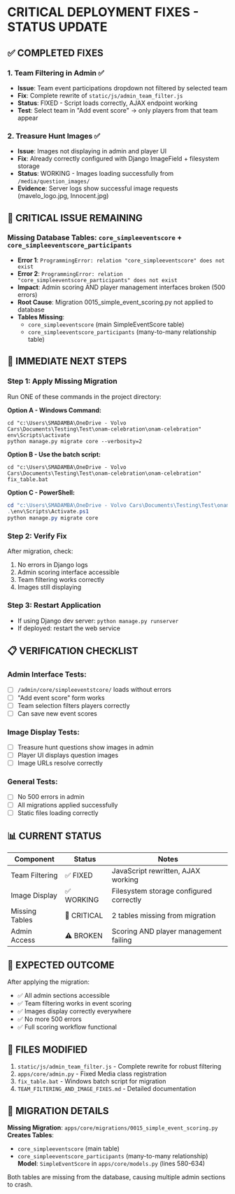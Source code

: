 # CRITICAL DEPLOYMENT FIXES - STATUS UPDATE

## ✅ COMPLETED FIXES

### 1. Team Filtering in Admin ✅
- **Issue**: Team event participations dropdown not filtered by selected team
- **Fix**: Complete rewrite of `static/js/admin_team_filter.js`
- **Status**: FIXED - Script loads correctly, AJAX endpoint working
- **Test**: Select team in "Add event score" → only players from that team appear

### 2. Treasure Hunt Images ✅  
- **Issue**: Images not displaying in admin and player UI
- **Fix**: Already correctly configured with Django ImageField + filesystem storage
- **Status**: WORKING - Images loading successfully from `/media/question_images/`
- **Evidence**: Server logs show successful image requests (mavelo_logo.jpg, Innocent.jpg)

## 🚨 CRITICAL ISSUE REMAINING

### Missing Database Tables: `core_simpleeventscore` + `core_simpleeventscore_participants`
- **Error 1**: `ProgrammingError: relation "core_simpleeventscore" does not exist`
- **Error 2**: `ProgrammingError: relation "core_simpleeventscore_participants" does not exist`
- **Impact**: Admin scoring AND player management interfaces broken (500 errors)
- **Root Cause**: Migration 0015_simple_event_scoring.py not applied to database
- **Tables Missing**: 
  - `core_simpleeventscore` (main SimpleEventScore table)
  - `core_simpleeventscore_participants` (many-to-many relationship table)

## 🔧 IMMEDIATE NEXT STEPS

### Step 1: Apply Missing Migration
Run ONE of these commands in the project directory:

**Option A - Windows Command:**
```batch
cd "c:\Users\SMADAMBA\OneDrive - Volvo Cars\Documents\Testing\Test\onam-celebration\onam-celebration"
env\Scripts\activate
python manage.py migrate core --verbosity=2
```

**Option B - Use the batch script:**
```batch
cd "c:\Users\SMADAMBA\OneDrive - Volvo Cars\Documents\Testing\Test\onam-celebration\onam-celebration"
fix_table.bat
```

**Option C - PowerShell:**
```powershell
cd "c:\Users\SMADAMBA\OneDrive - Volvo Cars\Documents\Testing\Test\onam-celebration\onam-celebration"
.\env\Scripts\Activate.ps1
python manage.py migrate core
```

### Step 2: Verify Fix
After migration, check:
1. No errors in Django logs
2. Admin scoring interface accessible
3. Team filtering works correctly
4. Images still displaying

### Step 3: Restart Application
- If using Django dev server: `python manage.py runserver`
- If deployed: restart the web service

## 📋 VERIFICATION CHECKLIST

### Admin Interface Tests:
- [ ] `/admin/core/simpleeventstcore/` loads without errors
- [ ] "Add event score" form works
- [ ] Team selection filters players correctly
- [ ] Can save new event scores

### Image Display Tests:
- [ ] Treasure hunt questions show images in admin
- [ ] Player UI displays question images
- [ ] Image URLs resolve correctly

### General Tests:
- [ ] No 500 errors in admin
- [ ] All migrations applied successfully
- [ ] Static files loading correctly

## 📊 CURRENT STATUS

| Component | Status | Notes |
|-----------|--------|-------|
| Team Filtering | ✅ FIXED | JavaScript rewritten, AJAX working |
| Image Display | ✅ WORKING | Filesystem storage configured correctly |
| Missing Tables | 🚨 CRITICAL | 2 tables missing from migration |
| Admin Access | ⚠️ BROKEN | Scoring AND player management failing |

## 🚀 EXPECTED OUTCOME

After applying the migration:
- ✅ All admin sections accessible
- ✅ Team filtering works in event scoring
- ✅ Images display correctly everywhere
- ✅ No more 500 errors
- ✅ Full scoring workflow functional

## 📝 FILES MODIFIED

1. `static/js/admin_team_filter.js` - Complete rewrite for robust filtering
2. `apps/core/admin.py` - Fixed Media class registration
3. `fix_table.bat` - Windows batch script for migration
4. `TEAM_FILTERING_AND_IMAGE_FIXES.md` - Detailed documentation

## 🔗 MIGRATION DETAILS

**Missing Migration**: `apps/core/migrations/0015_simple_event_scoring.py`
**Creates Tables**: 
- `core_simpleeventscore` (main table)
- `core_simpleeventscore_participants` (many-to-many relationship)
**Model**: `SimpleEventScore` in `apps/core/models.py` (lines 580-634)

Both tables are missing from the database, causing multiple admin sections to crash.
